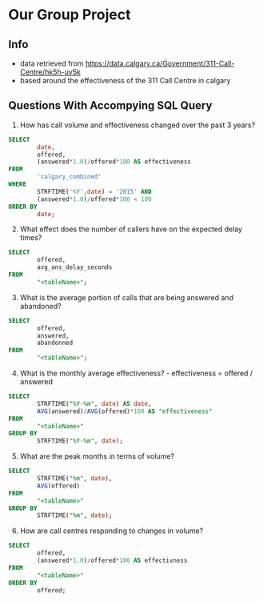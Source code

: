# Our Group Project

## Info
- data retrieved from https://data.calgary.ca/Government/311-Call-Centre/hk5h-uv5k
- based around the effectiveness of the 311 Call Centre in calgary

## Questions With Accompying SQL Query
1. How has call volume and effectiveness changed over the past 3 years?
```sql
SELECT 
        date, 
        offered, 
        (answered*1.0)/offered*100 AS effectiveness 
FROM 
        'calgary_combined' 
WHERE 
        STRFTIME('%Y',date) = '2015' AND 
        (answered*1.0)/offered*100 < 100 
ORDER BY 
        date;
```
2. What effect does the number of callers have on the expected delay times?
```sql
SELECT 
        offered, 
        avg_ans_delay_seconds 
FROM 
        "<tableName>";
```
3. What is the average portion of calls that are being answered and abandoned?
```sql
SELECT 
        offered, 
        answered, 
        abandonned 
FROM 
        "<tableName>";
```
4. What is the monthly average effectiveness?
        - effectiveness = offered / answered
```sql
SELECT 
        STRFTIME("%Y-%m", date) AS date, 
        AVG(answered)/AVG(offered)*100 AS "effectiveness" 
FROM 
        "<tableName>" 
GROUP BY 
        STRFTIME("%Y-%m", date);
```
5. What are the peak months in terms of volume?
```sql
SELECT 
        STRFTIME("%m", date), 
        AVG(offered) 
FROM 
        "<tableName>" 
GROUP BY 
        STRFTIME("%m", date);
```
6. How are call centres responding to changes in volume?
```sql
SELECT 
        offered, 
        (answered*1.0)/offered*100 AS effectivness 
FROM 
        "<tableName>" 
ORDER BY 
        offered;
```

